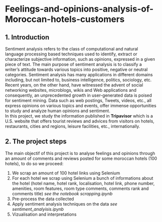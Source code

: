 # Feelings-and-opinions-analysis-of-Moroccan-hotels-customers
<h2>1. Introduction</h2>
Sentiment analysis refers to the class of computational and natural language processing based techniques used to identify, extract or characterize subjective information, such as opinions, expressed in a given piece of text. The main purpose of sentiment analysis is to classify a writer’s attitude towards various topics into positive, negative or neutral categories. Sentiment analysis has many applications in different domains including, but not limited to, business intelligence, politics, sociology, etc. Recent years, on the other hand, have witnessed the advent of social networking websites, microblogs, wikis and Web applications and consequently, an unprecedented growth in user-generated data is poised for sentiment mining. Data such as web postings, Tweets, videos, etc., all express opinions on various topics and events, offer immense opportunities to study and analyze human opinions and sentiment.<br> In this project, we study the information published in <b>Tripavisor</b> which is a U.S. website that offers tourist reviews and advices from visitors on hotels, restaurants, cities and regions, leisure facilities, etc., internationally.
<h2>2. The project steps</h2>
The main objectif of this project is to analyse feelings and opinions through an amount of comments and reviews posted for some moroccan hotels (100 hotels), to do so we proceed:
<ol>
<li>We scrap an amount of 100 hotel links using Selenium</li>
<li>For each hotel we scrap using Selenium a bunch of informations about the hotel (hotel name, hotel rank, localisation,	hotel link, phone number,	amenities,	room features,	room type	comments, comments rank and comments title) <i>see the notebook scrapping.ipynb</i></li>

<li>Pre-process the data collected</li>
<li>Apply sentiment analysis techniques on the data <i>see sentiment_analyisis.ipynb</i></li>
<li>Vizualisation and interpretations</li>
</ol>

